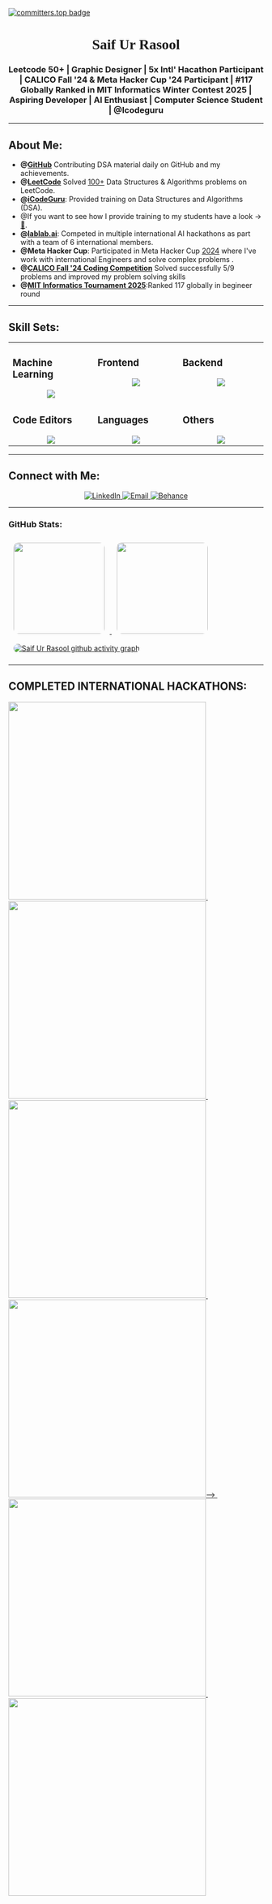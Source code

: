 <!-- GitHub Profile README -->

[![committers.top badge](https://user-badge.committers.top/pakistan/USERNAME.svg)](https://user-badge.committers.top/pakistan/SaifRasool92)
<h1 align="center" style="font-family: 'Times New Roman', Times, serif;">
  Saif Ur Rasool
</h1>

<!--<h1 align="center" style="font-family: 'Times New Roman', Times, serif;">Saif Ur Rasool <!--<img src="https://media.giphy.com/media/hvRJCLFzcasrR4ia7z/giphy.gif" width="30px">--></h1>
<h3 align="center">Leetcode 50+ | Graphic Designer | 5x Intl' Hacathon Participant | CALICO Fall '24 & Meta Hacker Cup '24 Participant | #117 Globally Ranked in MIT Informatics Winter Contest 2025 | Aspiring Developer | AI Enthusiast | Computer Science Student | @Icodeguru</h3>
<!--
<p align="center">
    <img src="https://readme-typing-svg.herokuapp.com?font=Fira+Code&size=22&pause=1000&color=F78AFA&width=435&lines=Welcome+to+my+GitHub+profile!;I+love+solving+problems+%26+designing!;Follow+for+coding+content+%26+motivation!" alt="Typing SVG">
</p>-->

---

## About Me:
- **@[GitHub](https://github.com/SaifRasool92)** Contributing DSA material daily on GitHub and my achievements.
- **@[LeetCode](https://leetcode.com/u/Saif_Rasool/)** Solved [100+](https://github.com/SaifRasool92/Daily-Leetcoding) Data Structures & Algorithms problems on LeetCode.
- **@[iCodeGuru](https://icode.guru/)**: Provided training on Data Structures and Algorithms (DSA).
- @If you want to see how I provide training to my students have a look → [👀](https://github.com/SaifRasool92/Volunteer_Teaching).
- **@[lablab.ai](https://lablab.ai/u/@Saif_123)**: Competed in multiple international AI hackathons as part with a team of 6 international members.
- **@Meta Hacker Cup**: Participated in Meta Hacker Cup [2024](https://www.facebook.com/codingcompetitions/hacker-cup/2024/certificate/3779894005597220) where I've work with international Engineers and solve complex problems .
- **@[CALICO Fall '24 Coding Competition](https://www.linkedin.com/in/saif-ur-rasool/details/certifications/1733845587821/single-media-viewer/?profileId=ACoAAD64V0wBA1MCVwPSDdPgOD3kozkA_cUuiig)** Solved successfully 5/9 problems and improved my problem solving skills
- **@[MIT Informatics Tournament 2025](https://mitit.org/Contest/ViewScoreboard/beginner-2025)**:Ranked 117 globally in begineer round

---

## Skill Sets:

<table align="center"><tr><td valign="top" width="25%">
  
### Machine Learning
<a href="https://github.com/arhamansari11/">
<div align="center">
       <img src="https://skillicons.dev/icons?i=pytorch,scikitlearn,opencv,numpy,pandas,matplotlib,pil,&perline=4" /> 
</div>
</a>
</td><td valign="top" width="25%">

### Frontend  
<a href="https://github.com/arhamansari11/">
<div align="center">  
       <img src="https://skillicons.dev/icons?i=html,css,bootstrap,materialui,tailwind,js,react,nextjs,jquery,antdesign&perline=4" /> 
</div>
</a>
 </td><td valign="top" width="25%">
        
### Backend
<a href="https://github.com/arhamansari11/">
<div align="center">
       <img src="https://skillicons.dev/icons?i=php,mysql,firebase,nodejs,express,mongodb&perline=4" /> 
</div>
</a>

</td>
</tr>
<tr><td valign="top" width="25%">

### Code Editors  
<a href="https://github.com/arhamansari11/">
<div align="center">  
       <img src="https://skillicons.dev/icons?i=vscode,vim,pycharm,&perline=4" /> 
</div>
</a>
</td><td valign="top" width="25%">
    
###  Languages
<a href="https://github.com/arhamansari11/">
<div align="center"> 
    <img src="https://skillicons.dev/icons?i=js,php,cpp,java,latex,python&perline=4" /> 
</div>
</a>
</td><td valign="top" width="25%">

### Others 
<a href="https://github.com/arhamansari11/">
<div align="center">  
       <img src="https://skillicons.dev/icons?i=git,github,npm,figma,postman,netlify,vite,vercel,heroku,discord,stackoverflow&perline=4" /> 
</div>
</a>
 </td> 
</tr>
</table>

---

## Connect with Me:

<p align="center">
    <a href="https://www.linkedin.com/in/saif-ur-rasool/" target="_blank">
        <img src="https://img.shields.io/badge/LinkedIn-%230077B5.svg?style=for-the-badge&logo=linkedin&logoColor=white" alt="LinkedIn" />
    </a>
    <a href="mailto:your-email@example.com" target="_blank">
        <img src="https://img.shields.io/badge/Email-D14836?style=for-the-badge&logo=gmail&logoColor=white" alt="Email" />
    </a>
    <a href="https://behance.net/your-profile" target="_blank">
        <img src="https://img.shields.io/badge/Behance-053EFF?style=for-the-badge&logo=behance&logoColor=white" alt="Behance" />
    </a>
</p>

---

### GitHub Stats:

  <!-- GitHub Stats Section -->
<div >

  <!-- GitHub Stats Section -->
  <a href="https://github.com/SaifRasool92">
    <img height="180em" src="https://github-readme-stats-git-masterrstaa-rickstaa.vercel.app/api?username=SaifRasool92&show_icons=true&theme=chartreuse-dark&include_all_commits=true&count_private=true&hide_border=true" style="margin: 10px; border-radius: 10px;"/>
    <img height="180em" src="https://github-readme-stats-eight-theta.vercel.app/api/top-langs/?username=SaifRasool92&langs_count=8&layout=compact&theme=chartreuse-dark&include_all_commits=true&count_private=true&hide_border=true" style="margin: 10px; border-radius: 10px;" />
  </a>

  <!-- Activity Graph -->
  <a href="https://github.com/SaifRasool92/github-readme-activity-graph">
    <img src="https://github-readme-activity-graph.vercel.app/graph?username=SaifRasool92&theme=chartreuse-dark&hide_border=true" alt="Saif Ur Rasool github activity graph" style="margin: 10px; border-radius: 10px;" />
  </a>

</div>

---
## COMPLETED INTERNATIONAL HACKATHONS:

<p float="left">
  <a href="https://lablab.ai/event/ai-for-connectivity-hackathon/netwizards/mediconnect"_blank">
    <img src="https://lablab.ai/_next/image?url=https%3A%2F%2Fstorage.googleapis.com%2Flablab-static-eu%2Fimages%2Fevents%2Fcm48fgskd000b356zv4ebb0pv%2Fcm48fgskd000b356zv4ebb0pv_imageLink_ss4ze20y2r.jpg&w=1080&q=75" width="390">
  </a>
  &nbsp; &nbsp;
  <a href="https://lablab.ai/event/strawberry-reasoning-with-o1/intellibots/dsa-helper-tool" target="_blank">
    <img src="https://lablab.ai/_next/image?url=https%3A%2F%2Fstorage.googleapis.com%2Flablab-static-eu%2Fimages%2Fevents%2Fcm10tscso0007356vztoxtsrn%2Fcm10tscso0007356vztoxtsrn_imageLink_gn1als0cv2.jpg&w=750&q=75" width="390">
  </a>
  &nbsp;
    <a href="https://lablab.ai/event/ai-agents-hack-with-lablab-and-mindsdb/binaryblitz/cropguard">
    <img src="https://lablab.ai/_next/image?url=https%3A%2F%2Fstorage.googleapis.com%2Flablab-static-eu%2Fimages%2Fevents%2Fclyo3ojcg000r3b6vhsr9v8p1%2Fclyo3ojcg000r3b6vhsr9v8p1_imageLink_m3420t27.jpg&w=750&q=75" width="390">
  </a>
 &nbsp; &nbsp;
   <a href="https://lablab.ai/event/aistronauts-space-agents-on-a-mission/the-goat/astromind">
    <img src="https://lablab.ai/_next/image?url=https%3A%2F%2Fstorage.googleapis.com%2Flablab-static-eu%2Fimages%2Fevents%2Fcm5xsfsfx000q357q5hktprpp%2Fcm5xsfsfx000q357q5hktprpp_imageLink_xm1pbz0a98.jpg&w=1080&q=75" width="390">-->
  </a>
  &nbsp; &nbsp;
 <a href="https://lablab.ai/event/fall-in-love-with-deepseek/deepfake/medimate">
    <img src="https://lablab.ai/_next/image?url=https%3A%2F%2Fstorage.googleapis.com%2Flablab-static-eu%2Fimages%2Fevents%2Fcm6ifrxgc000535720vhskc3x%2Fcm6ifrxgc000535720vhskc3x_imageLink_zpbrq0ogw.jpg&w=1080&q=75" width="390">
  </a>
    &nbsp; &nbsp;
   <a href="https://lablab.ai/event/generative-ai-hackathon-with-ibm-granite/automaters/chainsink">
     <img src="https://lablab.ai/_next/image?url=https%3A%2F%2Fstorage.googleapis.com%2Flablab-static-eu%2Fimages%2Fevents%2Fcm6rtr6pf000c356ytb4y55ol%2Fcm6rtr6pf000c356ytb4y55ol_imageLink_hv3320ir6.jpg&w=1080&q=75" width="390">
  </a>

